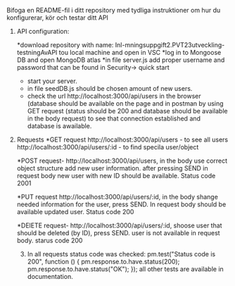 Bifoga en README-fil i ditt repository med tydliga instruktioner om hur du konfigurerar, kör och testar ditt API

1. API configuration:

   *download repository with name: Inl-mningsuppgift2.PVT23utveckling-testningAvAPI tou local machine and open in VSC
   *log in to Mongoose DB and open MongoDB atlas
   *in file server.js add proper username and password that can be found in Security-> quick start
   * start your server. 
   * in file seedDB.js should be chosen amount of new users.
   * check the url http://localhost:3000/api/users in the browser (database should be available on the page
      and in postman by using GET request (status should be 200 and database should be available in the body request) to see that connection established and database is awailable.

2. Requests
   *GET request http://localhost:3000/api/users - to see all users
                http://localhost:3000/api/users/:id - to find specila user/object
   
   *POST request-  http://localhost:3000/api/users, in the body use correct object structure add new user information.
    after pressing SEND in request body new user with new ID should be available. Status code 2001

   *PUT request http://localhost:3000/api/users/:id, in the body shange needed information for the user, press SEND.
     In request body should be available updated user. Status code 200

   *DElETE request- http://localhost:3000/api/users/:id, shoose user that should be deleted (by ID), press SEND.
    user is not available in request body. starus code 200


   3. In all requests status code was checked:
      pm.test("Status code is 200", function () {
      pm.response.to.have.status(200);
      pm.response.to.have.status("OK");
     });
  all other tests are available in documentation.
    
